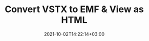 ---
############################# Static ############################
layout: "autogen"
date: 2021-10-02T14:22:14+03:00
draft: false
path: "total/net/conversion/vstx-to-emf/"

############################# Head ############################
head_title: "Convert VSTX to EMF in C# VB.NET & View as HTML"
head_description: "Code example to convert VSTX to EMF and 100+ other file formats in .NET (C#, VB.NET, ASP.NET & .NET Core) applications. Display the Converted EMF document as HTML viewer."

############################# Header ############################
title: "Convert VSTX to EMF & View as HTML"
description: "Programmatically convert VSTX to EMF in .NET applications using flexible options to customize the resultant document. Convert the complete document or specific pages based on page numbers or selective page ranges using the .NET document conversion library."

############################# SubMenu ############################
submenu:
    enable: false

############################# Content ############################
content:
    enable: true
    block:
    - title_left: "VSTX to EMF Conversion in C# .NET"
      content_left: |
          VSTX to EMF file conversion using C#. Add watermark and view the converted document as HTML without using any external software.

          -   Create **Converter** object to convert VSTX document
          -   Set the convert options for EMF format
          -   Call **Convert** method of **Converter** class instance for conversion to EMF
          -   Set options for HTML viewer
          -   Create **Viewer** object to view converted EMF as HTML
          
      title_right: "Convert Whole Document or Specific Pages"
      content_right: |
          You require `GroupDocs.Conversion` & `GroupDocs.Viewer` namespaces to convert between a wide range of popular document types such as PDF, Microsoft Word, Excel, PowerPoint, Project, Outlook, HTML, diagrams and image file formats. Explore other [.NET APIs for Office documents](https://products.conholdate.com/total/net/) as offered by Conholdate.Total.
          
          Get the respective assembly files from the [downloads](https://downloads.conholdate.com/total/net) or fetch the whole package from [Nuget](https://www.nuget.org/packages/Conholdate.Total/) to add 'Conholdate.Total` directly in your workspace.
          
      code: |
          ```cs {linenos=false}
          // Convert VSTX to EMF using GroupDocs.Conversion API
          // Create Converter object to convert VSTX document
          using (Converter converter = new Converter("input.vstx"))
          {
              // set the convert options for EMF format
              var convertOptions = converter.GetPossibleConversions()["emf"].ConvertOptions;

              // convert to EMF format
              converter.Convert("output.emf", convertOptions);
          }

          // Set options for HTML viewer
          HtmlViewOptions viewOptions = HtmlViewOptions.ForEmbeddedResources("output{0}.html");

          // Create Viewer object to view converted EMF as HTML
          using (Viewer viewer = new Viewer("output.emf"))
          {
              viewer.View(viewOptions);
          }
          ```
    - title_left: "Add Watermark to Converted EMF in C#"
      content_left: |
          Accurately convert documents (VSTX to EMF) exactly as the original file and apply text or image watermarks to the converted document pages using C# .NET.

          -   Create **Converter** object to convert VSTX document
          -   Create new instance of **WatermarkOptions** class
          -   Specify watermark properties (color, width, text, image etc)
          -   Instantiate the proper **ConvertOptions** class
          -   Set **Watermark** property of the **ConvertOptions** instance
          -   Call **Convert** method of **Converter** class instance for conversion to EMF
        
      title_right: "Source Document Information Extraction"
      content_right: |
          The documents information extraction feature not only allows getting the basic information about the source document file but it also supports extracting some valuable file-format specific information such as project start and end dates of a Microsoft Project file, any printing restrictions on a PDF document, list of folders enclosed in an Outlook data file etc. 

          Convert popular document file formats on different operating systems such as Windows, Linux or macOS while using platforms such as Windows Azure, Mono and Xamarin.
          
      code: |
          ```cs {linenos=false}
          // Create Converter object to convert VSTX document
          using (Converter converter = new Converter("input.vstx"))
          {
              // Create new instance of WatermarkOptions class
              WatermarkOptions watermark = new WatermarkOptions
              {
                  Text = "Sample watermark",
                  Color = Color.Red,
                  Width = 100,
                  Height = 100,
                  Background = true
              };

              // Instantiate the proper ConvertOptions class
              PdfConvertOptions options = new PdfConvertOptions
              {
                  Watermark = watermark
              };

              // convert to EMF format
              converter.Convert("output.emf", options);
          }
          ```
############################# About Formats ############################
about_formats:
    enable: false
############################# More Formats ############################
more_formats:
    enable: true
    auto: false
    other_out_formats: PDF DOCX DOT DOTX DOTM TXT RTF HTML MHTML XLS XLSX XLSM XLT XLTX XLTM CSV DIF PPT PPTX PPS PPSX POT POTX POTM ODT OTT OTP ODP ODS EMZ WMZ SVGZ TEX DCM WMF BMP PNG GIF JPEG TIFF
############################# Back to top ###############################
back_to_top:
  enable: true
---